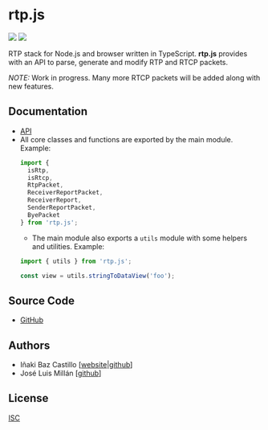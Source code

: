# rtp.js

[![][npm-shield-rtp.js]][npm-rtp.js]
[![][github-actions-shield-rtp.js]][github-actions-rtp.js]

RTP stack for Node.js and browser written in TypeScript. **rtp.js** provides with an API to parse, generate and modify RTP and RTCP packets.

_NOTE:_ Work in progress. Many more RTCP packets will be added along with new features.


## Documentation

* [API](https://versatica.github.io/rtp.js/)
* All core classes and functions are exported by the main module. Example:
  ```ts
  import {
  	isRtp,
  	isRtcp,
  	RtpPacket,
  	ReceiverReportPacket,
  	ReceiverReport,
  	SenderReportPacket,
  	ByePacket
  } from 'rtp.js';
  ```
  * The main module also exports a `utils` module with some helpers and utilities. Example:
  ```ts
  import { utils } from 'rtp.js';
  
  const view = utils.stringToDataView('foo');
  ```


## Source Code

* [GitHub](https://github.com/versatica/rtp.js/)


## Authors

* Iñaki Baz Castillo [[website](https://inakibaz.me)|[github](https://github.com/ibc/)]
* José Luis Millán [[github](https://github.com/jmillan/)]


## License

[ISC](./LICENSE)



[npm-shield-rtp.js]: https://img.shields.io/npm/v/rtp.js.svg
[npm-rtp.js]: https://npmjs.org/package/rtp.js
[github-actions-shield-rtp.js]: https://github.com/versatica/rtp.js/actions/workflows/rtp.js.yaml/badge.svg
[github-actions-rtp.js]: https://github.com/versatica/rtp.js/actions/workflows/rtp.js.yaml
